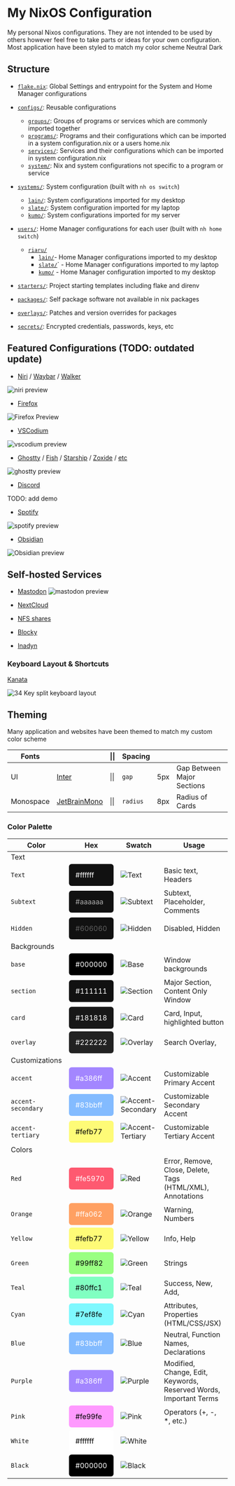 # My NixOS Configuration

My personal Nixos configurations. They are not intended to be used by others however feel free to take parts or ideas for your own configuration. Most application have been styled to match my color scheme Neutral Dark

## Structure

- [`flake.nix`](./flake.nix): Global Settings and entrypoint for the System and Home Manager configurations
- [`configs/`](./configs/): Reusable configurations

  - [`groups/`](./configs/groups/): Groups of programs or services which are commonly imported together
  - [`programs/`](./configs/programs/): Programs and their configurations which can be imported in a system configuration.nix or a users home.nix
  - [`services/`](./configs/services/): Services and their configurations which can be imported in system configuration.nix
  - [`system/`](./configs/system/): Nix and system configurations not specific to a program or service

- [`systems/`](./systems/): System configuration (built with `nh os switch`)

  - [`lain/`](./systems/lain/): System configurations imported for my desktop
  - [`slate/`](./systems/slate/): System configuration imported for my laptop
  - [`kumo/`](./systems/kumo/): System configurations imported for my server

- [`users/`](./users/): Home Manager configurations for each user (built with `nh home switch`)

  - [`riaru/`](./users/riaru/)
    - [`lain/`](./users/riaru/lain)- Home Manager configurations imported to my desktop
    - [`slate/`](./users/riaru/slate)` - Home Manager configurations imported to my laptop
    - [`kumo/`](./users/riaru/kumo) - Home Manager configuration imported to my desktop

- [`starters/`](./starters/): Project starting templates including flake and direnv
- [`packages/`](./packages/): Self package software not available in nix packages
- [`overlays/`](./overlays/): Patches and version overrides for packages
- [`secrets/`](./secrets/): Encrypted credentials, passwords, keys, etc

## Featured Configurations (TODO: outdated update)

- [Niri](./configs/programs/niri/niri.nix) / [Waybar](./configs/programs/waybar/waybar.nix) / [Walker](./configs/programs/walker.nix)

![niri preview](./.github/kde-preview.gif)

- [Firefox](./configs/programs/firefox/firefox.nix)

![Firefox Preview](./.github/firefox-preview.png)

- [VSCodium](./configs/programs/vscodium/)

![vscodium preview](./.github/vscodium-preview.png)

- [Ghostty](./configs/programs/ghostty.nix) / [Fish](./configs/programs/fish.nix) / [Starship](./configs/programs/starship.nix) / [Zoxide](./configs/programs/zoxide.nix) / [etc](./configs/groups/cli-base.nix)

![ghostty preview](./.github/ghostty-preview.png)

- [Discord](./configs/programs/discord.nix)

TODO: add demo

- [Spotify](./configs/programs/spotify/spotify.nix)

![spotify preview](./.github/spotify-preview.png)

- [Obsidian](./configs/programs/obsidian.nix)

![Obsidian preview](./.github/obsidian-preview.png)

## Self-hosted Services

- [Mastodon](./configs/services/mastodon/mastodon.nix)
  ![mastodon preview](./.github/mastodon-preview.png)

- [NextCloud](./configs/services/nextcloud.nix)

- [NFS shares](./configs/services/nfs.nix)

- [Blocky](./configs/services/blocky.nix)

- [Inadyn](./configs/services/inadyn.nix)

### Keyboard Layout & Shortcuts

[Kanata](./configs/programs/kanata.nix)

![34 Key split keyboard layout](./.github/keymap.svg)

## Theming

Many application and websites have been themed to match my custom color scheme

| Fonts     |                                                    | \|\| | Spacing  |     |                            |
| --------- | -------------------------------------------------- | ---- | -------- | --- | -------------------------- |
| UI        | [Inter](https://fonts.google.com/specimen/Inter)   | \|\| | `gap`    | 5px | Gap Between Major Sections |
| Monospace | [JetBrainMono](https://www.jetbrains.com/lp/mono/) | \|\| | `radius` | 8px | Radius of Cards            |

### Color Palette

| Color              | Hex                                                                                                      | Swatch                                                       | Usage                                                             |
| ------------------ | -------------------------------------------------------------------------------------------------------- | ------------------------------------------------------------ | ----------------------------------------------------------------- |
| Text               |
| `Text`             | <div style="color: white; background-color: #111111; padding: 15px; border-radius: 6px ">#ffffff</div>   | ![Text](./.github/swatches/text.png)                         | Basic text, Headers                                               |
| `Subtext`          | <div style="color: #aaaaaa; background-color: #111111; padding: 15px; border-radius: 6px ">#aaaaaa</div> | ![Subtext](./.github/swatches/subtext.png)                   | Subtext, Placeholder, Comments                                    |
| `Hidden`           | <div style="color: #606060; background-color: #111111; padding: 15px; border-radius: 6px ">#606060</div> | ![Hidden](./.github/swatches/hidden.png)                     | Disabled, Hidden                                                  |
| Backgrounds        |
| `base`             | <div style="color: white; background-color: #000000; padding: 15px; border-radius: 6px ">#000000</div>   | ![Base](./.github/swatches/base.png)                         | Window backgrounds                                                |
| `section`          | <div style="color: white; background-color: #111111; padding: 15px; border-radius: 6px ">#111111</div>   | ![Section](./.github/swatches/section.png)                   | Major Section, Content Only Window                                |
| `card`             | <div style="color: white; background-color: #181818; padding: 15px; border-radius: 6px ">#181818</div>   | ![Card](.github/swatches/card.png)                           | Card, Input, highlighted button                               |
| `overlay`          | <div style="color: white; background-color: #222222; padding: 15px; border-radius: 6px ">#222222</div>   | ![Overlay](./.github/swatches/overlay.png)                   | Search Overlay,                                                   |
| Customizations     |
| `accent`           | <div style="color: white; background-color: #a386ff; padding: 15px; border-radius: 6px ">#a386ff</div>   | ![Accent](./.github/swatches/accent.png)                     | Customizable Primary Accent                                       |
| `accent-secondary` | <div style="color: white; background-color: #83bbff; padding: 15px; border-radius: 6px ">#83bbff</div>   | ![Accent-Secondary](./.github/swatches/accent-secondary.png) | Customizable Secondary Accent                                    |
| `accent-tertiary`  | <div style="color: black; background-color: #fefb77; padding: 15px; border-radius: 6px ">#fefb77</div>   | ![Accent-Tertiary](./.github/swatches/accent-tertiary.png)   | Customizable Tertiary Accent                                     |
| Colors             |
| `Red`              | <div style="color: white; background-color: #fe5970; padding: 15px; border-radius: 6px ">#fe5970</div>   | ![Red](./.github/swatches/red.png)                           | Error, Remove, Close, Delete, Tags (HTML/XML), Annotations        |
| `Orange`           | <div style="color: white; background-color: #ffa062; padding: 15px; border-radius: 6px ">#ffa062</div>   | ![Orange](./.github/swatches/orange.png)                     | Warning, Numbers                                                  |
| `Yellow`           | <div style="color: black; background-color: #fefb77; padding: 15px; border-radius: 6px ">#fefb77</div>   | ![Yellow](./.github/swatches/yellow.png)                     | Info, Help                                                        |
| `Green`            | <div style="color: black; background-color: #99ff82; padding: 15px; border-radius: 6px ">#99ff82</div>   | ![Green](./.github/swatches/green.png)                       | Strings                                                           |
| `Teal`             | <div style="color: black; background-color: #80ffc1; padding: 15px; border-radius: 6px ">#80ffc1</div>   | ![Teal](./.github/swatches/teal.png)                         | Success, New, Add,                                                |
| `Cyan`             | <div style="color: black; background-color: #7ef8fe; padding: 15px; border-radius: 6px ">#7ef8fe</div>   | ![Cyan](./.github/swatches/cyan.png)                         | Attributes, Properties (HTML/CSS/JSX)                             |
| `Blue`             | <div style="color: white; background-color: #83bbff; padding: 15px; border-radius: 6px ">#83bbff</div>   | ![Blue](./.github/swatches/blue.png)                         | Neutral, Function Names, Declarations                             |
| `Purple`           | <div style="color: white; background-color: #a386ff; padding: 15px; border-radius: 6px ">#a386ff</div>   | ![Purple](./.github/swatches/purple.png)                     | Modified, Change, Edit, Keywords, Reserved Words, Important Terms |
| `Pink`             | <div style="color: black; background-color: #fe99fe; padding: 15px; border-radius: 6px ">#fe99fe</div>   | ![Pink](./.github/swatches/pink.png)                         | Operators (+, -, \*, etc.)                                        |
| `White`            | <div style="color: black; background-color: #ffffff; padding: 15px; border-radius: 6px ">#ffffff</div>   | ![White](./.github/swatches/white.png)                       |                                                                   |
| `Black`            | <div style="color: white; background-color: #000000; padding: 15px; border-radius: 6px ">#000000</div>   | ![Black](./.github/swatches/black.png)                       |                                                                   |
